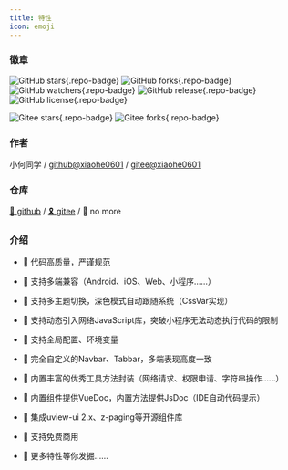 ```yaml
---
title: 特性
icon: emoji
---
```


### 徽章

![GitHub stars](https://img.shields.io/github/stars/xiaohe0601/xiaohe-uniapp?logo=GitHub&style=flat-square){.repo-badge}
![GitHub forks](https://img.shields.io/github/forks/xiaohe0601/xiaohe-uniapp?logo=GitHub&style=flat-square){.repo-badge}
![GitHub watchers](https://img.shields.io/github/watchers/xiaohe0601/xiaohe-uniapp?logo=GitHub&style=flat-square){.repo-badge}
![GitHub release](https://img.shields.io/github/v/release/xiaohe0601/xiaohe-uniapp?logo=GitHub&style=flat-square){.repo-badge}
![GitHub license](https://img.shields.io/github/license/xiaohe0601/xiaohe-uniapp?style=flat-square){.repo-badge}

![Gitee stars](https://gitee.com/xiaohe0601/xiaohe-uniapp/badge/star.svg?theme=dark){.repo-badge}
![Gitee forks](https://gitee.com/xiaohe0601/xiaohe-uniapp/badge/fork.svg?theme=dark){.repo-badge}

### 作者

小何同学 / [github@xiaohe0601](https://github.com/xiaohe0601) / [gitee@xiaohe0601](https://gitee.com/xiaohe0601)

### 仓库

[🎈 github](https://github.com/xiaohe0601/xiaohe-uniapp) / [🎗️ gitee](https://gitee.com/xiaohe0601/xiaohe-uniapp) / 🎃 no more

### 介绍

- 🍔 代码高质量，严谨规范

- 🍚 支持多端兼容（Android、iOS、Web、小程序……）

- 🍖 支持多主题切换，深色模式自动跟随系统（CssVar实现）

- 🍜 支持动态引入网络JavaScript库，突破小程序无法动态执行代码的限制

- 🍙 支持全局配置、环境变量

- 🍟 完全自定义的Navbar、Tabbar，多端表现高度一致

- 🧀 内置丰富的优秀工具方法封装（网络请求、权限申请、字符串操作……）

- 🍳 内置组件提供VueDoc，内置方法提供JsDoc（IDE自动代码提示）

- 🍨 集成uview-ui 2.x、z-paging等开源组件库

- 🌭 支持免费商用

- 🥗 更多特性等你发掘……

<style lang="css" scoped>
.repo-badge {
  margin-right: 6px;
}
</style>